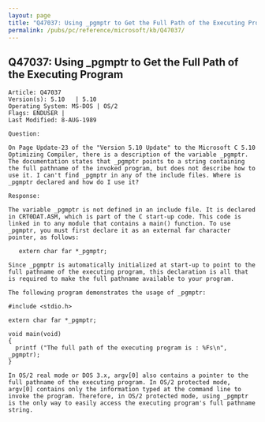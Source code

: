 ```yaml
---
layout: page
title: "Q47037: Using _pgmptr to Get the Full Path of the Executing Program"
permalink: /pubs/pc/reference/microsoft/kb/Q47037/
---
```


## Q47037: Using _pgmptr to Get the Full Path of the Executing Program

	Article: Q47037
	Version(s): 5.10   | 5.10
	Operating System: MS-DOS | OS/2
	Flags: ENDUSER |
	Last Modified: 8-AUG-1989
	
	Question:
	
	On Page Update-23 of the "Version 5.10 Update" to the Microsoft C 5.10
	Optimizing Compiler, there is a description of the variable _pgmptr.
	The documentation states that _pgmptr points to a string containing
	the full pathname of the invoked program, but does not describe how to
	use it. I can't find _pgmptr in any of the include files. Where is
	_pgmptr declared and how do I use it?
	
	Response:
	
	The variable _pgmptr is not defined in an include file. It is declared
	in CRT0DAT.ASM, which is part of the C start-up code. This code is
	linked in to any module that contains a main() function. To use
	_pgmptr, you must first declare it as an external far character
	pointer, as follows:
	
	   extern char far *_pgmptr;
	
	Since _pgmptr is automatically initialized at start-up to point to the
	full pathname of the executing program, this declaration is all that
	is required to make the full pathname available to your program.
	
	The following program demonstrates the usage of _pgmptr:
	
	#include <stdio.h>
	
	extern char far *_pgmptr;
	
	void main(void)
	{
	  printf ("The full path of the executing program is : %Fs\n", _pgmptr);
	}
	
	In OS/2 real mode or DOS 3.x, argv[0] also contains a pointer to the
	full pathname of the executing program. In OS/2 protected mode,
	argv[0] contains only the information typed at the command line to
	invoke the program. Therefore, in OS/2 protected mode, using _pgmptr
	is the only way to easily access the executing program's full pathname
	string.
